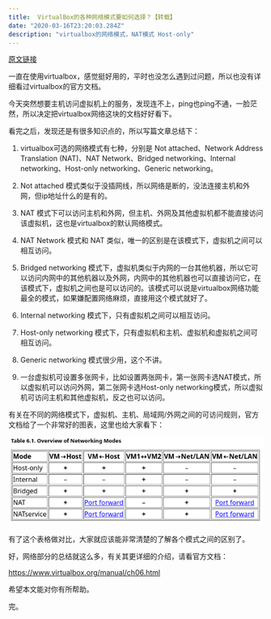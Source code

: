 ```yaml
---
title:  VirtualBox的各种网络模式要如何选择？【转载】
date: "2020-03-16T23:20:03.284Z"
description: "virtualbox的网络模式，NAT模式 Host-only"
---
```


[原文链接](https://mp.weixin.qq.com/s/Lwar7ac7PxuqHdsmRMqg6Q)

一直在使用virtualbox，感觉挺好用的，平时也没怎么遇到过问题，所以也没有详细看过virtualbox的官方文档。

今天突然想要主机访问虚拟机上的服务，发现连不上，ping也ping不通，一脸茫然，所以决定把virtualbox网络这块的文档好好看下。

看完之后，发现还是有很多知识点的，所以写篇文章总结下：

1. virtualbox可选的网络模式有七种，分别是 Not attached、Network Address Translation (NAT)、NAT Network、Bridged networking、Internal networking、Host-only networking、Generic networking。

2. Not attached 模式类似于没插网线，所以网络是断的，没法连接主机和外网，但ip地址什么的是有的。

3. NAT 模式下可以访问主机和外网，但主机、外网及其他虚拟机都不能直接访问该虚拟机，这也是virtualbox的默认网络模式。

4. NAT Network 模式和 NAT 类似，唯一的区别是在该模式下，虚拟机之间可以相互访问。

5. Bridged networking 模式下，虚拟机类似于内网的一台其他机器，所以它可以访问内网中的其他机器以及外网，内网中的其他机器也可以直接访问它，在该模式下，虚拟机之间也是可以访问的。该模式可以说是virtualbox网络功能最全的模式，如果嫌配置网络麻烦，直接用这个模式就好了。

6. Internal networking 模式下，只有虚拟机之间可以相互访问。

7. Host-only networking 模式下，只有虚拟机和主机、虚拟机和虚拟机之间可相互访问。

8. Generic networking 模式很少用，这个不讲。

9. 一台虚拟机可设置多张网卡，比如设置两张网卡，第一张网卡选NAT模式，所以虚拟机可以访问外网，第二张网卡选Host-only networking模式，所以虚拟机可访问主机和其他虚拟机，反之也可以访问。

有关在不同的网络模式下，虚拟机、主机、局域网/外网之间的可访问规则，官方文档给了一个非常好的图表，这里也给大家看下：

![](./table.jpg)

有了这个表格做对比，大家就应该能非常清楚的了解各个模式之间的区别了。

好，网络部分的总结就这么多，有关其更详细的介绍，请看官方文档：

https://www.virtualbox.org/manual/ch06.html

希望本文能对你有所帮助。

完。